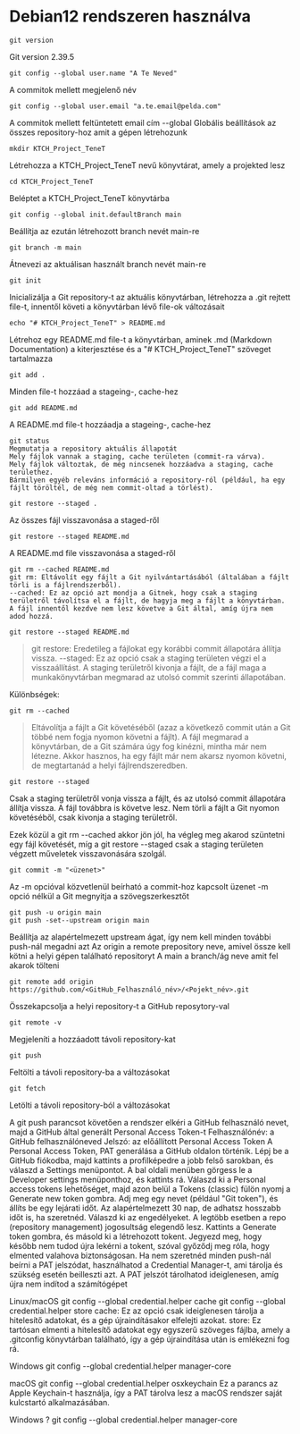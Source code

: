 # Debian12 rendszeren használva

    git version
Git version 2.39.5

    git config --global user.name "A Te Neved"
A commitok mellett megjelenő név

    git config --global user.email "a.te.email@pelda.com"
A commitok mellett feltüntetett email cím
	--global Globális beállítások az összes repository-hoz amit a gépen létrehozunk

    mkdir KTCH_Project_TeneT
Létrehozza a KTCH_Project_TeneT nevű könyvtárat, amely a projekted lesz

    cd KTCH_Project_TeneT
Beléptet a KTCH_Project_TeneT könyvtárba

    git config --global init.defaultBranch main
Beállítja az ezután létrehozott branch nevét main-re

    git branch -m main
Átnevezi az aktuálisan használt branch nevét main-re

    git init
Inicializálja a Git repository-t az aktuális könyvtárban, létrehozza a .git rejtett file-t, innentől követi a könyvtárban lévő file-ok változásait

    echo "# KTCH_Project_TeneT" > README.md
Létrehoz egy README.md file-t a könyvtárban, aminek .md (Markdown Documentation) a kiterjesztése és a "# KTCH_Project_TeneT" szöveget tartalmazza

    git add .
Minden file-t hozzáad a stageing-, cache-hez

    git add README.md
A README.md file-t hozzáadja a stageing-, cache-hez

    git status
	Megmutatja a repository aktuális állapotát
	Mely fájlok vannak a staging, cache területen (commit-ra várva).
	Mely fájlok változtak, de még nincsenek hozzáadva a staging, cache területhez.
	Bármilyen egyéb releváns információ a repository-ról (például, ha egy fájlt töröltél, de még nem commit-oltad a törlést).

    git restore --staged .
Az összes fájl visszavonása a staged-ről

    git restore --staged README.md
A README.md file visszavonása a staged-ről

    git rm --cached README.md
	git rm: Eltávolít egy fájlt a Git nyilvántartásából (általában a fájlt törli is a fájlrendszerből).
	--cached: Ez az opció azt mondja a Gitnek, hogy csak a staging területről távolítsa el a fájlt, de hagyja meg a fájlt a könyvtárban. A fájl innentől kezdve nem lesz követve a Git által, amíg újra nem adod hozzá.

    git restore --staged README.md
>git restore: Eredetileg a fájlokat egy korábbi commit állapotára állítja vissza.
>--staged: Ez az opció csak a staging területen végzi el a visszaállítást. A staging területről kivonja a fájlt, de a fájl maga a munkakönyvtárban megmarad az utolsó commit szerinti állapotában.

Különbségek:

    git rm --cached
>Eltávolítja a fájlt a Git követéséből (azaz a következő commit után a Git többé nem fogja nyomon követni a fájlt).
>A fájl megmarad a könyvtárban, de a Git számára úgy fog kinézni, mintha már nem létezne.
>Akkor hasznos, ha egy fájlt már nem akarsz nyomon követni, de megtartanád a helyi fájlrendszeredben.

    git restore --staged
Csak a staging területről vonja vissza a fájlt, és az utolsó commit állapotára állítja vissza. A fájl továbbra is követve lesz.
Nem törli a fájlt a Git nyomon követéséből, csak kivonja a staging területről.

Ezek közül a git rm --cached akkor jön jól, ha végleg meg akarod szüntetni egy fájl követését, míg a git restore --staged csak a staging területen végzett műveletek visszavonására szolgál.

    git commit -m "<üzenet>"
Az -m opcióval közvetlenül beírható a commit-hoz kapcsolt üzenet
-m opció nélkül a Git megnyitja a szövegszerkesztőt

    git push -u origin main
    git push -set--upstream origin main
Beállítja az alapértelmezett upstream ágat, így nem kell minden további push-nál megadni azt
Az origin a remote prepository neve, amivel össze kell kötni a helyi gépen található repositoryt
A main a branch/ág neve amit fel akarok tölteni

    git remote add origin https://github.com/<GitHub_Felhasználó_név>/<Pojekt_név>.git
Összekapcsolja a helyi repository-t a GitHub reposytory-val

    git remote -v
Megjeleníti a hozzáadott távoli repository-kat

    git push
Feltölti a távoli repository-ba a változásokat

    git fetch
Letölti a távoli repository-ból a változásokat

A git push parancsot követően a rendszer elkéri a GitHub felhasználó nevet, majd a GitHub által generált Personal Access Token-t
Felhasználónév: a GitHub felhasználóneved
Jelszó: az előállított Personal Access Token
A Personal Access Token, PAT generálása a GitHub oldalon történik.
Lépj be a GitHub fiókodba, majd kattints a profilképedre a jobb felső sarokban, és válaszd a Settings menüpontot.
A bal oldali menüben görgess le a Developer settings menüponthoz, és kattints rá.
Válaszd ki a Personal access tokens lehetőséget, majd azon belül a Tokens (classic) fülön nyomj a Generate new token gombra.
Adj meg egy nevet (például "Git token"), és állíts be egy lejárati időt. Az alapértelmezett 30 nap, de adhatsz hosszabb időt is, ha szeretnéd.
Válaszd ki az engedélyeket. A legtöbb esetben a repo (repository management) jogosultság elegendő lesz.
Kattints a Generate token gombra, és másold ki a létrehozott tokent. Jegyezd meg, hogy később nem tudod újra lekérni a tokent, szóval győződj meg róla, hogy elmented valahova biztonságosan.
Ha nem szeretnéd minden push-nál beírni a PAT jelszódat, használhatod a Credential Manager-t, ami tárolja és szükség esetén beilleszti azt.
A PAT jelszót tárolhatod ideiglenesen, amíg újra nem indítod a számítógépet

Linux/macOS
    git config --global credential.helper cache
    git config --global credential.helper store
cache: Ez az opció csak ideiglenesen tárolja a hitelesítő adatokat, és a gép újraindításakor elfelejti azokat.
store: Ez tartósan elmenti a hitelesítő adatokat egy egyszerű szöveges fájlba, amely a .gitconfig könyvtárban található, így a gép újraindítása után is emlékezni fog rá.

Windows
    git config --global credential.helper manager-core

macOS
    git config --global credential.helper osxkeychain
Ez a parancs az Apple Keychain-t használja, így a PAT tárolva lesz a macOS rendszer saját kulcstartó alkalmazásában.

Windows ?
    git config --global credential.helper manager-core
